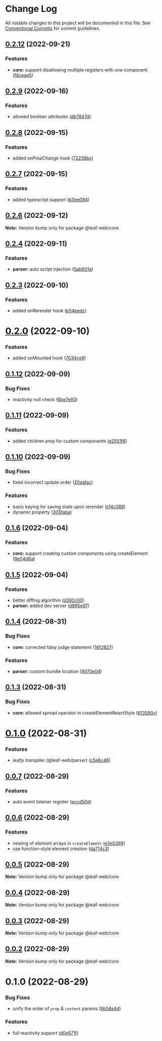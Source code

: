 # Change Log

All notable changes to this project will be documented in this file.
See [Conventional Commits](https://conventionalcommits.org) for commit guidelines.

## [0.2.12](https://github.com/samzhangjy/leafjs/compare/v0.2.11...v0.2.12) (2022-09-21)

### Features

* **core:** support disallowing multiple registers with one component ([f4ceae5](https://github.com/samzhangjy/leafjs/commit/f4ceae59dee09bec4d0b0fb1cbc4d7182a4a32d0))

## [0.2.9](https://github.com/samzhangjy/leafjs/compare/v0.2.8...v0.2.9) (2022-09-16)

### Features

* allowed boolean attributes ([db7847d](https://github.com/samzhangjy/leafjs/commit/db7847d946308d9fc60b80dfcfff7f74274bf11e))

## [0.2.8](https://github.com/samzhangjy/leafjs/compare/v0.2.7...v0.2.8) (2022-09-15)

### Features

* added onPropChange hook ([72238bc](https://github.com/samzhangjy/leafjs/commit/72238bc697808f42a0ba435330de6aa09d7cf038))

## [0.2.7](https://github.com/samzhangjy/leafjs/compare/v0.2.6...v0.2.7) (2022-09-15)

### Features

* added typescript support ([b3ee094](https://github.com/samzhangjy/leafjs/commit/b3ee094a18633063c1edfb44c69a72dfb87b59ee))

## [0.2.6](https://github.com/samzhangjy/leafjs/compare/v0.2.5...v0.2.6) (2022-09-12)

**Note:** Version bump only for package @leaf-web/core

## [0.2.4](https://github.com/samzhangjy/leafjs/compare/v0.2.3...v0.2.4) (2022-09-11)

### Features

* **parser:** auto script injection ([0ab601a](https://github.com/samzhangjy/leafjs/commit/0ab601a249110697cf261d84ce9d6011ce417b70))

## [0.2.3](https://github.com/samzhangjy/leafjs/compare/v0.2.2...v0.2.3) (2022-09-10)

### Features

* added onRerender hook ([b54eedc](https://github.com/samzhangjy/leafjs/commit/b54eedcb30500cdff9ce72c3f7039cf98c8f2c7b))

# [0.2.0](https://github.com/samzhangjy/leafjs/compare/v0.1.12...v0.2.0) (2022-09-10)

### Features

* added onMounted hook ([7034ce9](https://github.com/samzhangjy/leafjs/commit/7034ce99bc649a934fe0448de9efcbb4f4d35ac4))

## [0.1.12](https://github.com/samzhangjy/leafjs/compare/v0.1.11...v0.1.12) (2022-09-09)

### Bug Fixes

* reactivity null check ([6be7e93](https://github.com/samzhangjy/leafjs/commit/6be7e9390d1c3ce309e49f65dd53c3e91eeda2f5))

## [0.1.11](https://github.com/samzhangjy/leafjs/compare/v0.1.10...v0.1.11) (2022-09-09)

### Features

* added children prop for custom components ([e2551f6](https://github.com/samzhangjy/leafjs/commit/e2551f69eeec8838110ca110af97b3ba12d1f3f0))

## [0.1.10](https://github.com/samzhangjy/leafjs/compare/v0.1.9...v0.1.10) (2022-09-09)

### Bug Fixes

* fixed incorrect update order ([20aafac](https://github.com/samzhangjy/leafjs/commit/20aafacbe86a682665555ed43a9116ea2fd5817b))

### Features

* basic keying for saving state upon rerender ([cf4c088](https://github.com/samzhangjy/leafjs/commit/cf4c0880ebfcd70255a86e8fe9811b2e516435e3))
* dynamic property ([305faba](https://github.com/samzhangjy/leafjs/commit/305faba489e5f24b12b546d2cf773a6856880b82))

## [0.1.6](https://github.com/samzhangjy/leafjs/compare/v0.1.5...v0.1.6) (2022-09-04)

### Features

* **core:** support creating custom components using createElement ([9e04d6a](https://github.com/samzhangjy/leafjs/commit/9e04d6a2e1db6df2b19dd2a8a55d6b28a5a75a0a))

## [0.1.5](https://github.com/samzhangjy/leafjs/compare/v0.1.4...v0.1.5) (2022-09-04)

### Features

* better diffing algorithm ([d392c00](https://github.com/samzhangjy/leafjs/commit/d392c00c77f0cdff01d8e1270f494a24a0722701))
* **parser:** added dev server ([d895e97](https://github.com/samzhangjy/leafjs/commit/d895e97d67f1bf9932f08e957301c5c967839a61))

## [0.1.4](https://github.com/samzhangjy/leafjs/compare/v0.1.3...v0.1.4) (2022-08-31)

### Bug Fixes

* **core:** corrected falsy judge statement ([16f2827](https://github.com/samzhangjy/leafjs/commit/16f282792b9759a8b904297eb55a18760d600d24))

### Features

* **parser:** custom bundle location ([9070e04](https://github.com/samzhangjy/leafjs/commit/9070e046ba65386b5d416fd07ad7c19b1b2e7257))

## [0.1.3](https://github.com/samzhangjy/leafjs/compare/v0.1.2...v0.1.3) (2022-08-31)

### Bug Fixes

* **core:** allowed spread operator in createElementReactStyle ([613590c](https://github.com/samzhangjy/leafjs/commit/613590c0f676844e0d2c945d896913eab964fc71))

# [0.1.0](https://github.com/samzhangjy/leafjs/compare/v0.0.7...v0.1.0) (2022-08-31)

### Features

* leafjs transpiler (@leaf-web/parser) ([c5e6c46](https://github.com/samzhangjy/leafjs/commit/c5e6c463e5bd110f16952acb211b18eb60941f13))

## [0.0.7](https://github.com/samzhangjy/leafjs/compare/v0.0.6...v0.0.7) (2022-08-29)

### Features

* auto event listener register ([eccd50d](https://github.com/samzhangjy/leafjs/commit/eccd50d3304b46a82e34821e6c3ea87536d08f60))

## [0.0.6](https://github.com/samzhangjy/leafjs/compare/v0.0.5...v0.0.6) (2022-08-29)

### Features

* nesting of element arrays in `createElement` ([e3e5399](https://github.com/samzhangjy/leafjs/commit/e3e5399bb0dcd7a19dc18cf088080225f52cd705))
* use function-style element creation ([da714c3](https://github.com/samzhangjy/leafjs/commit/da714c3aa33e04ee5c122b6a6ce7249077653b9d))

## [0.0.5](https://github.com/samzhangjy/leafjs/compare/v0.0.4...v0.0.5) (2022-08-29)

**Note:** Version bump only for package @leaf-web/core

## [0.0.4](https://github.com/samzhangjy/leafjs/compare/v0.1.0...v0.0.4) (2022-08-29)

**Note:** Version bump only for package @leaf-web/core

## [0.0.3](https://github.com/samzhangjy/leafjs/compare/v0.1.0...v0.0.3) (2022-08-29)

**Note:** Version bump only for package @leaf-web/core

## [0.0.2](https://github.com/samzhangjy/leafjs/compare/v0.1.0...v0.0.2) (2022-08-29)

**Note:** Version bump only for package @leaf-web/core

# 0.1.0 (2022-08-29)

### Bug Fixes

* unify the order of `prop` & `content` params ([9b58a4d](https://github.com/samzhangjy/leafjs/commit/9b58a4d0159902a0966c98e46b3a42d04d7dae03))

### Features

* full reactivity support ([d0e571f](https://github.com/samzhangjy/leafjs/commit/d0e571f807d10aade46d0459274a65c465d8cc05))
